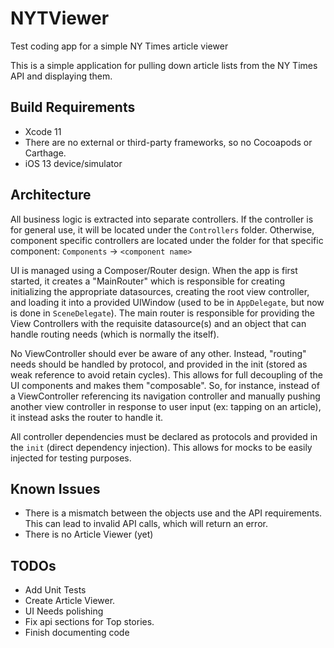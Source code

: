 # NYTViewer

Test coding app for a simple NY Times article viewer

This is a simple application for pulling down article lists from the NY Times API and displaying them.

## Build Requirements

- Xcode 11
- There are no external or third-party frameworks, so no Cocoapods or Carthage.
- iOS 13 device/simulator

## Architecture

All business logic is extracted into separate controllers.  If the controller is for general use, it will be located under the `Controllers` folder.  Otherwise, component specific controllers are located under the folder for that specific component: `Components` -> `<component name>`

UI is managed using a Composer/Router design.  When the app is first started, it creates a "MainRouter" which is responsible for creating initializing the appropriate datasources, creating the root view controller, and loading it into a provided UIWindow (used to be in `AppDelegate`, but now is done in `SceneDelegate`).  The main router is responsible for providing the View Controllers with the requisite datasource(s) and an object that can handle routing needs (which is normally the itself).

No ViewController should ever be aware of any other.  Instead, "routing" needs should be handled by protocol, and provided in the init (stored as weak reference to avoid retain cycles). This allows for full decoupling of the UI components and makes them "composable".  So, for instance, instead of a ViewController referencing its navigation controller and manually pushing another view controller in response to user input (ex: tapping on an article), it instead asks the router to handle it.  

All controller dependencies must be declared as protocols and provided in the `init` (direct dependency injection).  This allows for mocks to be easily injected for testing purposes.

## Known Issues

- There is a mismatch between the objects use and the API requirements.  This can lead to invalid API calls, which will return an error.  
- There is no Article Viewer (yet)

## TODOs

- Add Unit Tests
- Create Article Viewer.
- UI Needs polishing
- Fix api sections for Top stories.
- Finish documenting code
